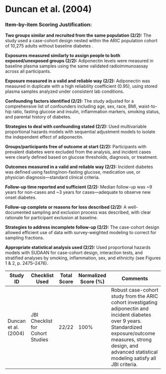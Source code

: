 # Duncan et al. (2004)

### Item-by-item Scoring Justification:

**Two groups similar and recruited from the same population (2/2):** The study used a case-cohort design nested within the ARIC population cohort of 10,275 adults without baseline diabetes .

**Exposures measured similarly to assign people to both exposed/unexposed groups (2/2):** Adiponectin levels were measured in baseline plasma samples using the same validated radioimmunoassay across all participants.

**Exposure measured in a valid and reliable way (2/2):** Adiponectin was measured in duplicate with a high reliability coefficient (0.95), using stored plasma samples analyzed under consistent lab conditions.

**Confounding factors identified (2/2):** The study adjusted for a comprehensive list of confounders including age, sex, race, BMI, waist-to-hip ratio, fasting glucose and insulin, inflammation markers, smoking status, and parental history of diabetes.

**Strategies to deal with confounding stated (2/2):** Used multivariable proportional hazards models with sequential adjustment models to isolate the independent effect of adiponectin.

**Groups/participants free of outcome at start (2/2):** Participants with prevalent diabetes were excluded from the analysis, and incident cases were clearly defined based on glucose thresholds, diagnosis, or treatment.

**Outcomes measured in a valid and reliable way (2/2):** Incident diabetes was defined using fasting/non-fasting glucose, medication use, or physician diagnosis—standard clinical criteria.

**Follow-up time reported and sufficient (2/2):** Median follow-up was ~9 years for non-cases and ~3 years for cases—adequate to observe new onset diabetes.

**Follow-up complete or reasons for loss described (2/2):** A well-documented sampling and exclusion process was described, with clear rationale for participant exclusion at baseline.

**Strategies to address incomplete follow-up (2/2):** The case-cohort design allowed efficient use of data with survey-weighted modeling to correct for sampling fractions.

**Appropriate statistical analysis used (2/2):** Used proportional hazards models with SUDAAN for case-cohort design, interaction tests, and stratified analyses by smoking, inflammation, sex, and ethnicity (see Figures 1 & 2, p. 2475–2476).

| Study ID | Checklist Used | Total Score | Normalized Score (%) | Comments |
| --- | --- | --- | --- | --- |
| Duncan et al. (2004) | JBI Checklist for Cohort Studies | 22/22 | 100% | Robust case-cohort study from the ARIC cohort investigating adiponectin and incident diabetes over 9 years. Standardized exposure/outcome measures, strong design, and advanced statistical modeling satisfy all JBI criteria. |
